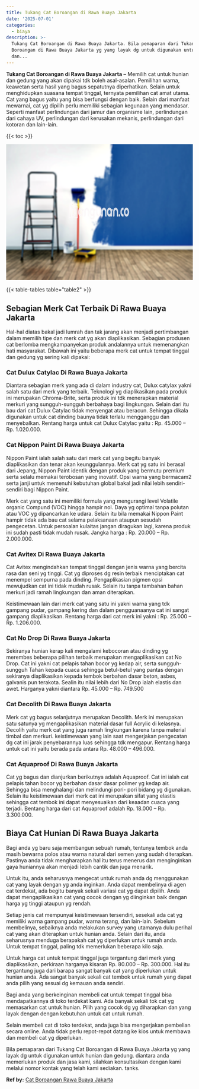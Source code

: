 ```yaml
---
title: Tukang Cat Boroangan di Rawa Buaya Jakarta
date: '2025-07-01'
categories:
  - biaya
description: >-
  Tukang Cat Boroangan di Rawa Buaya Jakarta. Bila pemaparan dari Tukang Cat
  Boroangan di Rawa Buaya Jakarta yg yang layak dg untuk digunakan untuk hunian
  dan...
---
```


**Tukang Cat Boroangan di Rawa Buaya Jakarta** – Memilih cat untuk hunian dan gedung yang akan dipakai tdk boleh asal-asalan. Pemilihan warna, keawetan serta hasil yang bagus sepatutnya diperhatikan. Selain untuk menghidupkan suasana tempat tinggal, ternyata pemilihan cat amat utama. Cat yang bagus yaitu yang bisa berfungsi dengan baik. Selain dari manfaat mewarnai, cat yg dipilih perlu memiliki sebagian kegunaan yang mendasar. Seperti manfaat perlindungan dari jamur dan organisme lain, perlindungan dari cahaya UV, perlindungan dari kerusakan mekanis, perlindungan dari kotoran dan lain-lain.

{{< toc >}}

![Tukang Cat Boroangan di Rawa Buaya Jakarta](/images/jasa-cat-murah11.png)

{{< table-tables table="table2" >}}

## Sebagian Merk Cat Terbaik Di Rawa Buaya Jakarta

Hal-hal diatas bakal jadi lumrah dan tak jarang akan menjadi pertimbangan dalam memilih tipe dan merk cat yg akan diaplikasikan. Sebagian produsen cat berlomba mengkampanyekan produk andalannya untuk memenangkan hati masyarakat. Dibawah ini yaitu beberapa merk cat untuk tempat tinggal dan gedung yg sering kali dipakai:

### Cat Dulux Catylac Di Rawa Buaya Jakarta

Diantara sebagian merk yang ada di dalam industry cat, Dulux catylax yakni salah satu dari merk yang terbaik. Teknologi yg diaplikasikan pada produk ini merupakan Chroma-Brite, serta produk ini tdk menerapkan material merkuri yang sungguh-sungguh berbahaya bagi lingkungan. Selain dari itu bau dari cat Dulux Catylac tidak menyengat atau beracun. Sehingga dikala digunakan untuk cat dinding baunya tidak terlalu mengganggu dan menyebalkan. Rentang harga untuk cat Dulux Catylac yaitu : Rp. 45.000 – Rp. 1.020.000.

### Cat Nippon Paint Di Rawa Buaya Jakarta

Nippon Paint ialah salah satu dari merk cat yang begitu banyak diaplikasikan dan tenar akan keunggulannya. Merk cat yg satu ini berasal dari Jepang, Nippon Paint identik dengan produk yang bermutu premium serta selalu memakai terobosan yang inovatif. Opsi warna yang bermacam2 serta janji untuk memenuhi kebutuhan global bakal jadi nilai lebih sendiri-sendiri bagi Nippon Paint.

Merk cat yang satu ini memiliki formula yang mengurangi level Volatile organic Compund (VOC) hingga hampir nol. Daya yg optimal tanpa polutan atau VOC yg dipancarkan ke udara. Selain itu bila memakai Nippon Paint hampir tidak ada bau cat selama pelaksanaan ataupun sesudah pengecetan. Untuk persoalan kulaitas jangan diragukan lagi, karena produk ini sudah pasti tidak mudah rusak. Jangka harga : Rp. 20.000 – Rp. 2.000.000.

### Cat Avitex Di Rawa Buaya Jakarta

Cat Avitex mengindahkan tempat tinggal dengan jenis warna yang bercita rasa dan seni yg tinggi. Cat yg diproses dg resin terbaik menciptakan cat menempel sempurna pada dinding. Pengaplikasian pigmen opsi mewujudkan cat ini tidak mudah rusak. Selain itu tanpa tambahan bahan merkuri jadi ramah lingkungan dan aman diterapkan.

Keistimewaan lain dari merk cat yang satu ini yakni warna yang tdk gampang pudar, gampang kering dan dalam pengguanaanya cat ini sangat gampang diaplikasikan. Rentang harga dari cat merk ini yakni : Rp. 25.000 – Rp. 1.206.000.

### Cat No Drop Di Rawa Buaya Jakarta

Sekiranya hunian kerap kali mengalami kebocoran atau dinding yg merembes beberapa pilihan terbaik merupakan mengaplikasikan cat No Drop. Cat ini yakni cat pelapis tahan bocor yg kedap air, serta sungguh-sungguh Tahan kepada cuaca sehingga betul-betul yang pantas dengan sekiranya diaplikasikan kepada tembok berbahan dasar beton, asbes, galvanis pun terakota. Sealin itu nilai lebih dari No Drop ialah elastis dan awet. Harganya yakni diantara Rp. 45.000 – Rp. 749.500

### Cat Decolith Di Rawa Buaya Jakarta

Merk cat yg bagus selanjutnya merupakan Decolith. Merk ini merupakan satu satunya yg mengaplikasikan material dasar full Acrylic di kelasnya. Decolih yaitu merk cat yang juga ramah lingkungan karena tanpa material timbal dan merkuri. keistimewaan yang lain saat mengerjakan pengecatan dg cat ini jarak penyebarannya luas sehingga tdk mengapur. Rentang harga untuk cat ini yaitu berada pada antara Rp. 48.000 – 496.000.

### Cat Aquaproof Di Rawa Buaya Jakarta

Cat yg bagus dan dianjurkan berikutnya adalah Aquaproof. Cat ini ialah cat pelapis tahan bocor yg berbahan dasar dasar polimer yg kedap air. Sehingga bisa menghalangi dan melindungi pori- pori bidang yg digunakan. Selain itu keistimewaan dari merk cat ini merupakan sifat yang elastis sehingga cat tembok ini dapat menyesuaikan dari keaadan cuaca yang terjadi. Bentang harga dari cat Aquaproof adalah Rp. 18.000 – Rp. 3.300.000.

## Biaya Cat Hunian Di Rawa Buaya Jakarta

Bagi anda yg baru saja membangun sebuah rumah, tentunya tembok anda masih bewarna polos atau warna natural dari semen yang sudah diterapkan. Pastinya anda tidak mengharapkan hal itu terus menerus dan menginginkan gaya huniannya akan menjadi lebih cantik dan juga menarik.

Untuk itu, anda seharusnya mengecat untuk rumah anda dg menggunakan cat yang layak dengan yg anda inginkan. Anda dapat membelinya di agen cat terdekat, ada begitu banyak sekali variasi cat yg dapat dipilih. Anda dapat mengaplikasikan cat yang cocok dengan yg diinginkan baik dengan harga yg tinggi ataupun yg rendah.

Setiap jenis cat mempunyai keistimewaan tersendiri, sesekali ada cat yg memiliki warna gampang pudar, warna terang, dan lain-lain. Sebelum membelinya, sebaiknya anda melakukan survey yang utamanya dulu perihal cat yang akan diterapkan untuk hunian anda. Selain dari itu, anda seharusnya menduga berapakah cat yg diperlukan untuk rumah anda. Untuk tempat tinggal, paling tdk memerlukan beberapa kilo saja.

Untuk harga cat untuk tempat tinggal juga tergantung dari merk yang diaplikasikan, perkiraan harganya kisaran Rp. 80.000 – Rp. 300.000. Hal itu tergantung juga dari barapa sangat banyak cat yang diperlukan untuk hunian anda. Ada sangat banyak sekali cat tembok untuk rumah yang dapat anda pilih yang sesuai dg kemauan anda sendiri.

Bagi anda yang berkeinginan membeli cat untuk tempat tinggal bisa mendapatkannya di toko terdekat kami. Ada banyak sekali tok cat yg memasarkan cat untuk hunian. Pilih yang cocok dg yg diharapkan dan yang layak dengan dengan kebutuhan untuk cat untuk rumah.

Selain membeli cat di toko terdekat, anda juga bisa mengerjakan pembelian secara online. Anda tidak perlu repot-repot datang ke kios untuk membawa dan membeli cat yg diperlukan.

Bila pemaparan dari Tukang Cat Boroangan di Rawa Buaya Jakarta yg yang layak dg untuk digunakan untuk hunian dan gedung. diantara anda memerlukan produk dan jasa kami, silahkan konsultasikan dengan kami melalui nomor kontak yang telah kami sediakan. tanks.

**Ref by:** [Cat Boroangan Rawa Buaya Jakarta](https://id.wikipedia.org/wiki/Cat)
